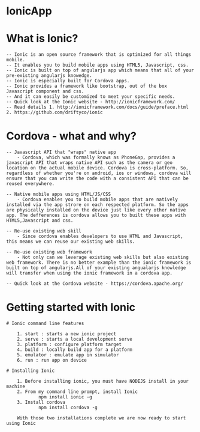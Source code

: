 # IonicApp


# What is Ionic?

	-- Ionic is an open source framework that is optimized for all things mobile.
	-- It enables you to build mobile apps using HTML5, Javascript, css.
	-- Ionic is built on top of angularjs app which means that all of your pre-existing angularjs knowedge.
	-- Ionic is especially built for Cordova apps.
	-- Ionic provides a framework like bootstrap, out of the box Javascript component and css.
	-- And it can easily be customized to meet your specific needs.
	-- Quick look at the Ionic website - http://ionicframework.com/
	-- Read details 1. http://ionicframework.com/docs/guide/preface.html 2. https://github.com/driftyco/ionic

# Cordova - what and why?

	-- Javascript API that "wraps" native app
		- Cordova, which was formally knows as PhoneGap, provides a javascript API that wraps native API such as the camera or geo location on the actual mobile device. Cordova is cross-platform. So, regardless of whether you're on android, ios or windows, cordova will ensure that you can write the code with a consistent API that can be reused everywhere.

	-- Native mobile apps using HTML/JS/CSS
		- Cordova enables you to build mobile apps that are natively installed via the app strore on each respected platform. So the apps are physically installed on the device just like every other native app. The defferences is cordova allows you to built these apps with HTML5,Javascript and css.

	-- Re-use existing web skill
		- Since cordova enables developers to use HTML and Javascript, this means we can reuse our existing web skills. 

	-- Re-use existing web framework
		- Not only can we leverage existing web skills but also existing web framework. There is no better example than the ionic framework is built on top of angularjs.All of your existing angualarjs knowledge will transfer when using the ionic framework in a cordova app.

	-- Quick look at the Cordova website - https://cordova.apache.org/

# Getting started with Ionic

	# Ionic command line features

		1. start : starts a new ionic project
		2. serve : starts a local development serve
		3. platform : configure platform target
		4. build : locally build app for a platform
		5. emulator : emulate app in simulator
		6. run : run app on device

	# Installing Ionic

		1. Before installing ionic, you must have NODEJS install in your machine
		2. From my command line prompt, install Ionic
				npm install ionic -g
		3. Install cordova
				npm install cordova -g

		With those two installations complete we are now ready to start using Ionic 
